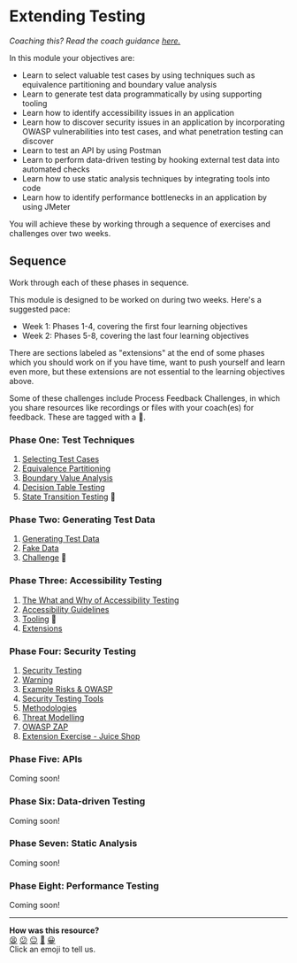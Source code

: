 # Extending Testing

_Coaching this? Read the coach guidance
[here.](https://github.com/makersacademy/slug/blob/main/materials/universe/quality_engineering/extending_testing/HOW_TO_COACH.x.md)_

In this module your objectives are:

* Learn to select valuable test cases by using techniques such as equivalence
  partitioning and boundary value analysis
* Learn to generate test data programmatically by using supporting tooling
* Learn how to identify accessibility issues in an application
* Learn how to discover security issues in an application by incorporating OWASP
  vulnerabilities into test cases, and what penetration testing can discover
* Learn to test an API by using Postman
* Learn to perform data-driven testing by hooking external test data into
  automated checks
* Learn how to use static analysis techniques by integrating tools into code
* Learn how to identify performance bottlenecks in an application by using
  JMeter

<!-- OMITTED -->

You will achieve these by working through a sequence of exercises and challenges
over two weeks.

## Sequence

<!-- OMITTED -->

Work through each of these phases in sequence.

This module is designed to be worked on during two weeks. Here's a suggested pace:

* Week 1: Phases 1-4, covering the first four learning objectives
* Week 2: Phases 5-8, covering the last four learning objectives

There are sections labeled as "extensions" at the end of some phases which you
should work on if you have time, want to push yourself and learn even
more, but these extensions are not essential to the learning objectives above.

Some of these challenges include Process Feedback Challenges, in which you share
resources like recordings or files with your coach(es) for feedback. These are
tagged with a :satellite:.

### Phase One: Test Techniques

1. [Selecting Test Cases](./phase1/01_selecting_tests.md)
2. [Equivalence Partitioning](./phase1/02_equivalence_partitioning.md)
3. [Boundary Value Analysis](./phase1/03_boundary_values.md)
4. [Decision Table Testing](./phase1/04_decision_tables.md)
5. [State Transition Testing](./phase1/05_state_transitions.md) :satellite:

### Phase Two: Generating Test Data

1. [Generating Test Data](./phase2/01_generating_test_data.md)
2. [Fake Data](./phase2/02_fake_data.md)
3. [Challenge](./phase2/03_challenge.md) :satellite:

### Phase Three: Accessibility Testing

1. [The What and Why of Accessibility Testing](./phase3/01_what_and_why.md)
2. [Accessibility Guidelines](./phase3/02_guidelines.md)
3. [Tooling](./phase3/03_tooling.md) :satellite:
4. [Extensions](./phase3/04_extensions.md)

### Phase Four: Security Testing

1. [Security Testing](./phase4/01_security_testing.md)
2. [Warning](./phase4/02_warning.md)
3. [Example Risks & OWASP](./phase4/03_example_risks.md)
4. [Security Testing Tools](./phase4/04_testing_tools.md)
5. [Methodologies](./phase4/05_sast_dast.md)
6. [Threat Modelling](./phase4/06_threat_modelling.md)
7. [OWASP ZAP](./phase4/07_owasp_zap.md)
8. [Extension Exercise - Juice Shop](./phase4/08_juice_shop.md)

### Phase Five: APIs

Coming soon!

### Phase Six: Data-driven Testing

Coming soon!

### Phase Seven: Static Analysis

Coming soon!

### Phase Eight: Performance Testing

Coming soon!

<!-- BEGIN GENERATED SECTION DO NOT EDIT -->

---

**How was this resource?**  
[😫](https://airtable.com/shrUJ3t7KLMqVRFKR?prefill_Repository=makersacademy%2Fextending-testing&prefill_File=README.md&prefill_Sentiment=😫) [😕](https://airtable.com/shrUJ3t7KLMqVRFKR?prefill_Repository=makersacademy%2Fextending-testing&prefill_File=README.md&prefill_Sentiment=😕) [😐](https://airtable.com/shrUJ3t7KLMqVRFKR?prefill_Repository=makersacademy%2Fextending-testing&prefill_File=README.md&prefill_Sentiment=😐) [🙂](https://airtable.com/shrUJ3t7KLMqVRFKR?prefill_Repository=makersacademy%2Fextending-testing&prefill_File=README.md&prefill_Sentiment=🙂) [😀](https://airtable.com/shrUJ3t7KLMqVRFKR?prefill_Repository=makersacademy%2Fextending-testing&prefill_File=README.md&prefill_Sentiment=😀)  
Click an emoji to tell us.

<!-- END GENERATED SECTION DO NOT EDIT -->
